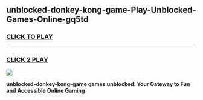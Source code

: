 
## unblocked-donkey-kong-game-Play-Unblocked-Games-Online-gq5td
<h3>
<a href="https://premium76.site?title=unblocked-donkey-kong-game&ref=25A">CLICK TO PLAY</a></h3>
<hr>

<h3>
<a href="https://premium76.site?title=unblocked-donkey-kong-game&ref=25A">CLICK 2 PLAY</a>
  
</h3>

<a href="https://premium76.site?title=unblocked-donkey-kong-game&ref=25A"><img src="https://clearcache.store/games.png"></a>


**unblocked-donkey-kong-game games unblocked: Your Gateway to Fun and Accessible Online Gaming**
